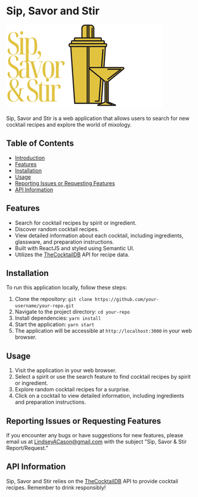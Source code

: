 # Sip, Savor and Stir

![Sip, Savor and Stir Logo](src/images/SSSLogo.png)

Sip, Savor and Stir is a web application that allows users to search for new cocktail recipes and explore the world of mixology.

## Table of Contents
- [Introduction](#sip-savor-and-stir)
- [Features](#features)
- [Installation](#installation)
- [Usage](#usage)
- [Reporting Issues or Requesting Features](#reporting-issues-or-requesting-features)
- [API Information](#api-information)

## Features
- Search for cocktail recipes by spirit or ingredient.
- Discover random cocktail recipes.
- View detailed information about each cocktail, including ingredients, glassware, and preparation instructions.
- Built with ReactJS and styled using Semantic UI.
- Utilizes the [TheCocktailDB](https://www.thecocktaildb.com/) API for recipe data.

## Installation
To run this application locally, follow these steps:

1. Clone the repository: `git clone https://github.com/your-username/your-repo.git`
2. Navigate to the project directory: `cd your-repo`
3. Install dependencies: `yarn install`
4. Start the application: `yarn start`
5. The application will be accessible at `http://localhost:3000` in your web browser.

## Usage
1. Visit the application in your web browser.
2. Select a spirit or use the search feature to find cocktail recipes by spirit or ingredient.
3. Explore random cocktail recipes for a surprise.
4. Click on a cocktail to view detailed information, including ingredients and preparation instructions.

## Reporting Issues or Requesting Features
If you encounter any bugs or have suggestions for new features, please email us at [LindseyACason@gmail.com](mailto:LindseyACason@gmail.com) with the subject "Sip, Savor & Stir Report/Request."

## API Information
Sip, Savor and Stir relies on the [TheCocktailDB](https://www.thecocktaildb.com/) API to provide cocktail recipes. Remember to drink responsibly!
